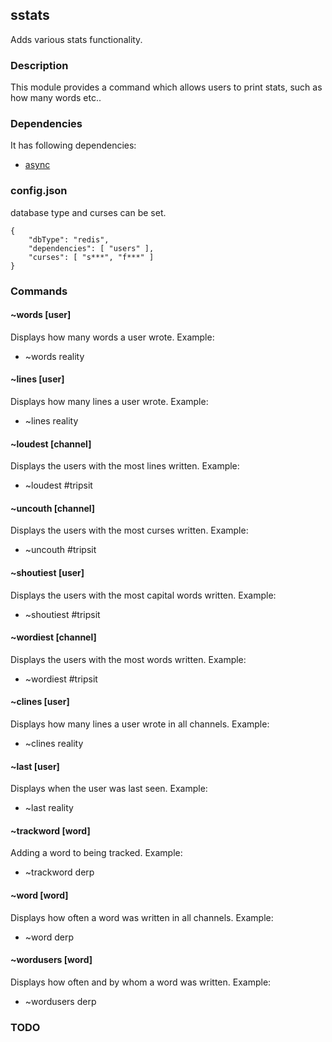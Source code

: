 ## sstats

Adds various stats functionality.

### Description

This module provides a command which allows users to print stats, such as how many words etc..

### Dependencies

It has following dependencies:
+ [async](https://github.com/caolan/async)

### config.json

database type and curses can be set.
```
{
    "dbType": "redis",
    "dependencies": [ "users" ],
    "curses": [ "s***", "f***" ]
}
```

### Commands


#### ~words [user]
Displays how many words a user wrote.
Example:
+ ~words reality

#### ~lines [user]
Displays how many lines a user wrote.
Example:
+ ~lines reality

#### ~loudest [channel]
Displays the users with the most lines written.
Example:
+ ~loudest #tripsit

#### ~uncouth [channel]
Displays the users with the most curses written.
Example:
+ ~uncouth #tripsit

#### ~shoutiest [user]
Displays the users with the most capital words written.
Example:
+ ~shoutiest #tripsit

#### ~wordiest [channel]
Displays the users with the most words written.
Example:
+ ~wordiest #tripsit

#### ~clines [user]
Displays how many lines a user wrote in all channels.
Example:
+ ~clines reality

#### ~last [user]
Displays when the user was last seen.
Example:
+ ~last reality

#### ~trackword [word]
Adding a word to being tracked.
Example:
+ ~trackword derp

#### ~word [word]
Displays how often a word was written in all channels.
Example:
+ ~word derp

#### ~wordusers [word]
Displays how often and by whom a word was written.
Example:
+ ~wordusers derp

### TODO